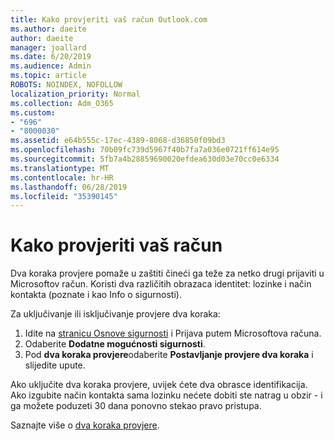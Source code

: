 ```yaml
---
title: Kako provjeriti vaš račun Outlook.com
ms.author: daeite
author: daeite
manager: joallard
ms.date: 6/20/2019
ms.audience: Admin
ms.topic: article
ROBOTS: NOINDEX, NOFOLLOW
localization_priority: Normal
ms.collection: Adm_O365
ms.custom:
- "696"
- "8000030"
ms.assetid: e64b555c-17ec-4389-8068-d36850f09bd3
ms.openlocfilehash: 70b09fc739d5967f40b7fa7a036e0721ff614e95
ms.sourcegitcommit: 5fb7a4b28859690020efdea630d03e70cc0e6334
ms.translationtype: MT
ms.contentlocale: hr-HR
ms.lasthandoff: 06/28/2019
ms.locfileid: "35390145"
---
```

# <a name="how-to-verify-your-account"></a>Kako provjeriti vaš račun

Dva koraka provjere pomaže u zaštiti čineći ga teže za netko drugi prijaviti u Microsoftov račun. Koristi dva različitih obrazaca identitet: lozinke i način kontakta (poznate i kao Info o sigurnosti).
  
Za uključivanje ili isključivanje provjere dva koraka:
  
1. Idite na [stranicu Osnove sigurnosti](https://go.microsoft.com/fwlink/?linkid=842325) i Prijava putem Microsoftova računa.
2. Odaberite **Dodatne mogućnosti sigurnosti**.
3. Pod **dva koraka provjere**odaberite **Postavljanje provjere dva koraka** i slijedite upute.

Ako uključite dva koraka provjere, uvijek ćete dva obrasce identifikacija. Ako izgubite način kontakta sama lozinku nećete dobiti ste natrag u obzir - i ga možete poduzeti 30 dana ponovno stekao pravo pristupa.
  
Saznajte više o [dva koraka provjere](https://go.microsoft.com/fwlink/?linkid=872270).
  